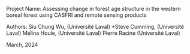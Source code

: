 Project Name:
Assessing change in forest age structure in the western boreal forest using CASFRI and remote sensing products


Authors:
Siu Chung Wu, (Université Laval)
*Steve Cumming, (Université Laval)
Mélina Houle, (Université Laval)
Pierre Racine (Université Laval)


March, 2024
